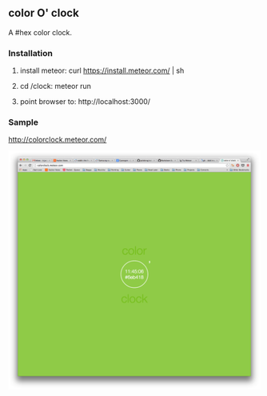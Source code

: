 ## color O' clock
A #hex color clock.

### Installation 
1) install meteor: curl https://install.meteor.com/ | sh

2) cd /clock: meteor run

3) point browser to: http://localhost:3000/

### Sample
http://colorclock.meteor.com/

![alt tag](https://github.com/jackdeng/colorClock/blob/master/assets/clock.png)
